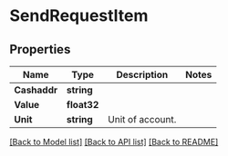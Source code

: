 # SendRequestItem

## Properties

Name | Type | Description | Notes
------------ | ------------- | ------------- | -------------
**Cashaddr** | **string** |  | 
**Value** | **float32** |  | 
**Unit** | **string** | Unit of account. | 

[[Back to Model list]](../README.md#documentation-for-models) [[Back to API list]](../README.md#documentation-for-api-endpoints) [[Back to README]](../README.md)


